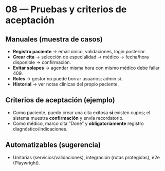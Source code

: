 # 08 — Pruebas y criterios de aceptación

## Manuales (muestra de casos)
- **Registro paciente** → email único, validaciones, login posterior.
- **Crear cita** → selección de especialidad → médico → fecha/hora disponible → confirmación.
- **Evitar solapes** → agendar misma hora con mismo médico debe fallar 409.
- **Roles** → gestor no puede borrar usuarios; admin sí.
- **Historial** → ver notas clínicas del propio paciente.

## Criterios de aceptación (ejemplo)
- Como paciente, puedo crear una cita exitosa **si** existen cupos; el sistema muestra **confirmación** y envía recordatorio.
- Como médico, marco cita “Done” y **obligatoriamente** registro diagnóstico/indicaciones.

## Automatizables (sugerencia)
- Unitarias (servicios/validaciones), integración (rutas protegidas), e2e (Playwright).
